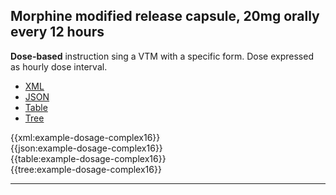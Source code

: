 ## Morphine modified release capsule, 20mg orally every 12 hours

<div class="nhsd-a-box nhsd-a-box--bg-light-blue nhsd-!t-margin-bottom-6 nhsd-t-body">
    <strong>Dose-based</strong> instruction sing a VTM with a specific form. Dose expressed as hourly dose interval.
</div>

<!--// start of code snippet -->
<div>
    <ul class="nav nav-tabs" role="tablist">
      <li role="presentation" class="active">
        <a href="#xml-15" aria-controls="xml" role="tab" data-toggle="tab">XML</a>
      </li>
      <li role="presentation">
        <a href="#json-15" aria-controls="json" role="tab" data-toggle="tab">JSON</a>
      </li>
        <li role="presentation">
        <a href="#table-15" aria-controls="table" role="tab" data-toggle="tab">Table</a>
      </li>
      <li role="presentation">
        <a href="#tree-15" aria-controls="tree" role="tab" data-toggle="tab">Tree</a>
      </li>
  </ul>

  <!-- Tab panes -->
  <div class="tab-content snippet">
    <div role="tabpanel" class="tab-pane active" id="xml-15">
      {{xml:example-dosage-complex16}}
    </div>
    <div role="tabpanel" class="tab-pane" id="json-15">
      {{json:example-dosage-complex16}}
    </div>
    <div role="tabpanel" class="tab-pane" id="table-15">
      {{table:example-dosage-complex16}}
    </div>
    <div role="tabpanel" class="tab-pane" id="tree-15">
      {{tree:example-dosage-complex16}}
    </div>
  </div>
</div>
<!--// end of code snippet -->

---